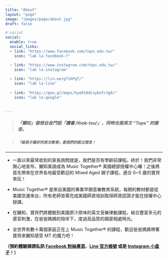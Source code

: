 ```yaml
---
title: "About"
layout: "page"
image: "images/page/about.jpg"
draft: false

# social
social:
  enable: true
  social_links:
  - link: "https://www.facebook.com/tops.edu.tw/"
    icon: "lab la-facebook-f"

  - link: "https://www.instagram.com/tops.edu.tw/"
    icon: "lab la-instagram"
    
  - link: "https://lin.ee/g71kPqT/"
    icon: "lab la-line"
    
  - link: "https://goo.gl/maps/hyeR18dCxykefr3g6/"
    icon: "lab la-google"

 
---
```


> ##### 「獺知」發想自金門話「讀書 /thak-tsu/」，同時也是英文 “Tops” 的諧音。

> ##### `「給孩子最好的英文教育」是我們的設立理念！`

---
* 一直以來最常收到的家長詢問就是，我們是否有學齡前課程。終於！我們非常開心地宣布，獺知美語成為 Music Together® 美國總部授權中心囉！之後將首先帶來在世界各地最受歡迎的 Mixed Aged 親子課程，適合 0~5 歲的寶貝來玩！

* Music Together® 是來自美國的專業早期音樂教育系統，每期的教材都是從美國空運來台，所有老師皆需完成美國師資培訓取得師資認證才能在授權中心授課。

* 在獺知，寶貝們將體驗到美國原汁原味的英文音樂律動課程，結合豐富多元的感官刺激，在爸爸媽媽的陪伴下，度過高品質的親密相處時光。

* 全世界有數十萬個家庭正在上 Music Together® 的課程，歡迎爸爸媽媽帶著寶貝來獺知感受 MT 的魔力吧！

**（預約體驗課請私訊 [Facebook 粉絲專頁](https://www.facebook.com/tops.edu.tw/)、[Line 官方帳號](https://lin.ee/g71kPqT/) 或是 [Instagram 小盒子](https://www.instagram.com/tops.edu.tw/)！）**